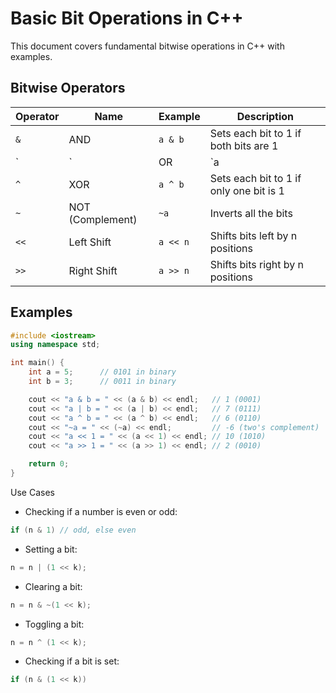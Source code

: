 # Basic Bit Operations in C++

This document covers fundamental bitwise operations in C++ with examples.

## Bitwise Operators

| Operator | Name             | Example  | Description                             |
| -------- | ---------------- | -------- | --------------------------------------- |
| `&`      | AND              | `a & b`  | Sets each bit to 1 if both bits are 1   |
| `        | `                | OR       | `a                                      |
| `^`      | XOR              | `a ^ b`  | Sets each bit to 1 if only one bit is 1 |
| `~`      | NOT (Complement) | `~a`     | Inverts all the bits                    |
| `<<`     | Left Shift       | `a << n` | Shifts bits left by n positions         |
| `>>`     | Right Shift      | `a >> n` | Shifts bits right by n positions        |

## Examples

```cpp
#include <iostream>
using namespace std;

int main() {
    int a = 5;      // 0101 in binary
    int b = 3;      // 0011 in binary

    cout << "a & b = " << (a & b) << endl;   // 1 (0001)
    cout << "a | b = " << (a | b) << endl;   // 7 (0111)
    cout << "a ^ b = " << (a ^ b) << endl;   // 6 (0110)
    cout << "~a = " << (~a) << endl;         // -6 (two's complement)
    cout << "a << 1 = " << (a << 1) << endl; // 10 (1010)
    cout << "a >> 1 = " << (a >> 1) << endl; // 2 (0010)

    return 0;
}
```

Use Cases

- Checking if a number is even or odd:

```cpp
if (n & 1) // odd, else even
```

- Setting a bit:

```cpp
n = n | (1 << k);
```

- Clearing a bit:

```cpp
n = n & ~(1 << k);
```

- Toggling a bit:

```cpp
n = n ^ (1 << k);
```

- Checking if a bit is set:

```cpp
if (n & (1 << k))
```
